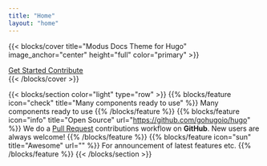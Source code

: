 ```yaml
---
title: "Home"
layout: "home"
---
```


{{< blocks/cover title="Modus Docs Theme for Hugo" image_anchor="center" height="full" color="primary" >}}

<div class="mx-auto">
  <a class="btn btn-lg btn-primary me-3 mb-4" href="/get-started/introduction/">
    Get Started
  </a>
  <a class="btn btn-lg btn-secondary me-3 mb-4" href="https://github.com/trimble-oss/modus-docs-hugo-theme" target="_blank" rel="noopener">
    Contribute
  </a>
</div>
{{< /blocks/cover >}}

{{< blocks/section color="light" type="row" >}}
{{% blocks/feature icon="check" title="Many components ready to use" %}}
Many components ready to use
{{% /blocks/feature %}}
{{% blocks/feature icon="info" title="Open Source" url="https://github.com/gohugoio/hugo" %}}
We do a [Pull Request](https://github.com/gohugoio/hugo/pulls) contributions workflow on **GitHub**. New users are always welcome!
{{% /blocks/feature %}}
{{% blocks/feature icon="sun" title="Awesome" url="" %}}
For announcement of latest features etc.
{{% /blocks/feature %}}
{{< /blocks/section >}}
